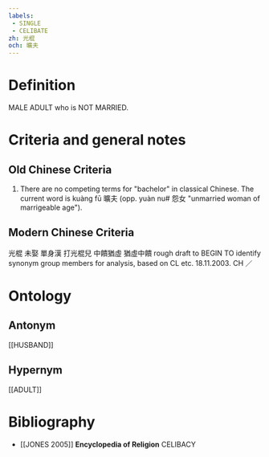 ```yaml
---
labels: 
 - SINGLE
 - CELIBATE
zh: 光棍
och: 曠夫
---
```


# Definition
MALE ADULT who is NOT MARRIED. 
# Criteria and general notes
## Old Chinese Criteria
1. There are no competing terms for "bachelor" in classical Chinese. The current word is kuàng fū 曠夫 (opp. yuàn nu# 怨女 "unmarried woman of marrigeable age").
## Modern Chinese Criteria
光棍
未娶
單身漢
打光棍兒
中饋猶虛
猶虛中饋
rough draft to BEGIN TO identify synonym group members for analysis, based on CL etc. 18.11.2003. CH ／
# Ontology

## Antonym
[[HUSBAND]]
## Hypernym
[[ADULT]]
# Bibliography
- [[JONES 2005]]
**Encyclopedia of Religion** 
CELIBACY